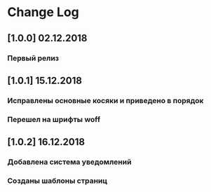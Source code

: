 # Change Log

## [1.0.0] 02.12.2018
### Первый релиз

## [1.0.1] 15.12.2018
### Исправлены основные косяки и приведено в порядок
### Перешел на шрифты woff

## [1.0.2] 16.12.2018
### Добавлена система уведомлений
### Созданы шаблоны страниц
